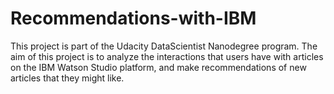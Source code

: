 # Recommendations-with-IBM
This project is part of the Udacity DataScientist Nanodegree program.
The aim of this project is to analyze the interactions that users have with articles on the IBM Watson Studio platform, and make recommendations of new articles that they might like.
